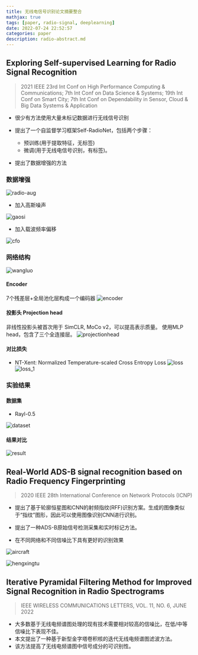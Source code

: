 ```yaml
---
title: 无线电信号识别论文摘要整合
mathjax: true
tags: [paper, radio-signal, deeplearning]
date: 2022-07-24 22:52:57
categories: paper
description: radio-abstract.md
---
```


## Exploring Self-supervised Learning for Radio Signal Recognition

> 2021 IEEE 23rd Int Conf on High Performance Computing & Communications; 7th Int Conf on Data Science & Systems; 19th Int Conf on Smart City; 7th Int Conf on Dependability in Sensor, Cloud & Big Data Systems & Application

- 很少有方法使用大量未标记数据进行无线信号识别

- 提出了一个自监督学习框架Self-RadioNet，包括两个步骤：
    - 预训练(用于提取特征，无标签)
    - 微调(用于无线电信号识别，有标签)。

- 提出了数据增强的方法

### 数据增强

![radio-aug](./radio-abstract/radio-aug.png) 
- 加入高斯噪声

![gaosi](./radio-abstract/gaosi.png)

- 加入载波频率偏移

![cfo](./radio-abstract/cfo.png)

### 网络结构

![wangluo](./radio-abstract/wangluo.png)

#### Encoder
7个残差层+全局池化层构成一个编码器
![encoder](./radio-abstract/encoder.png)

#### 投影头 Projection head
非线性投影头被首次用于 SimCLR, MoCo v2，可以提高表示质量。 使用MLP head，包含了三个全连接层。
![projectionhead](./radio-abstract/projectionhead.png)

#### 对比损失

- NT-Xent: Normalized Temperature-scaled Cross Entropy Loss
![loss](./radio-abstract/loss.png)
![loss_1](./radio-abstract/loss_1.png)

### 实验结果
#### 数据集
- Rayl-0.5

![dataset](./radio-abstract/dataset.png)

#### 结果对比
![result](./radio-abstract/result.png)

## Real-World ADS-B signal recognition based on Radio Frequency Fingerprinting
> 2020 IEEE 28th International Conference on Network Protocols (ICNP)

- 提出了基于轮廓恒星图和CNN的射频指纹(RFF)识别方案。生成的图像类似于“指纹”图形，因此可以使用图像识别CNN进行识别。

- 提出了一种ADS-B原始信号检测采集和实时标记方法。

- 在不同网络和不同信噪比下具有更好的识别效果

![aircraft](./radio-abstract/aircraft.png)

![hengxingtu](./radio-abstract/hengxingtu.png)

## Iterative Pyramidal Filtering Method for Improved Signal Recognition in Radio Spectrograms

> IEEE WIRELESS COMMUNICATIONS LETTERS, VOL. 11, NO. 6, JUNE 2022

- 大多数基于无线电频谱图处理的现有技术需要相对较高的信噪比，在低/中等信噪比下表现不佳。
- 本文提出了一种基于新型金字塔卷积核的迭代无线电频谱图滤波方法。
- 该方法提高了无线电频谱图中信号成分的可识别性。
